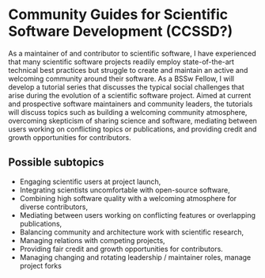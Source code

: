 # Community Guides for Scientific Software Development (CCSSD?)

As a maintainer of and contributor to scientific software, I have experienced that many scientific software projects readily employ state-of-the-art technical best practices but struggle to create and maintain an active and welcoming community around their software. As a BSSw Fellow, I will develop a tutorial series that discusses the typical social challenges that arise during the evolution of a scientific software project.  Aimed at current and prospective software maintainers and community leaders, the tutorials will discuss topics such as building a welcoming community atmosphere, overcoming skepticism of sharing science and software, mediating between users working on conflicting topics or publications, and providing credit and growth opportunities for contributors.


## Possible subtopics

* Engaging scientific users at project launch,
* Integrating scientists uncomfortable with open-source software,
* Combining high software quality with a welcoming atmosphere for diverse
  contributors,
* Mediating between users working on conflicting features or overlapping
  publications,
* Balancing community and architecture work with scientific research,
* Managing relations with competing projects,
* Providing fair credit and growth opportunities for contributors.
* Managing changing and rotating leadership / maintainer roles, manage project forks
